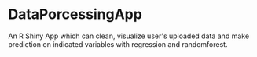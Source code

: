 # DataPorcessingApp
An R Shiny App which can clean, visualize user's uploaded data and make prediction on indicated variables with regression and randomforest. 

